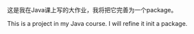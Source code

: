 这是我在Java课上写的大作业，我将把它完善为一个package。

This is a project in my Java course. I will refine it init a package.
